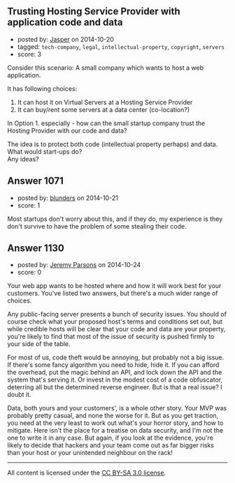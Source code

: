 ## Trusting Hosting Service Provider with application code and data

- posted by: [Jasper](https://stackexchange.com/users/947165/jasper) on 2014-10-20
- tagged: `tech-company`, `legal`, `intellectual-property`, `copyright`, `servers`
- score: 3

Consider this scenario: A small company which wants to host a web application.

It has following choices:<br> 

 1. It can host it on Virtual Servers at a Hosting Service Provider<br> 
 2. It can buy/rent some servers at a data center (co-location?)

In Option 1. especially - how can the small startup company trust the Hosting Provider with our code and data?

The idea is to protect both code (intellectual property perhaps) and data. What would start-ups do?<br />
Any ideas?


## Answer 1071

- posted by: [blunders](https://stackexchange.com/users/216182/blunders) on 2014-10-21
- score: 1

Most startups don't worry about this, and if they do, my experience is they don't survive to have the problem of some stealing their code.


## Answer 1130

- posted by: [Jeremy Parsons](https://stackexchange.com/users/497810/jeremy-parsons) on 2014-10-24
- score: 0

Your web app wants to be hosted where and how it will work best for your customers. You've listed two answers, but there's a much wider range of choices.

Any public-facing server presents a bunch of security issues. You should of course check what your proposed host's terms and conditions set out, but while credible hosts will be clear that your code and data are your property, you're likely to find that most of the issue of security is pushed firmly to your side of the table.

For most of us, code theft would be annoying, but probably not a big issue. If there's some fancy algorithm you need to hide, hide it. If you can afford the overhead, put the magic behind an API, and lock down the API and the system that's serving it. Or invest in the modest cost of a code obfuscator, deterring all but the determined reverse engineer. But is that a real issue? I doubt it.

Data, both yours and your customers', is a whole other story. Your MVP was probably pretty casual, and none the worse for it. But as you get traction, you need at the very least to work out what's your horror story, and how to mitigate. Here isn't the place for a treatise on data security, and I'm not the one to write it in any case. But again, if you look at the evidence, you're likely to decide that hackers and your team come out as far bigger risks than your host or your unintended neighbour on the rack!



---

All content is licensed under the [CC BY-SA 3.0 license](https://creativecommons.org/licenses/by-sa/3.0/).
